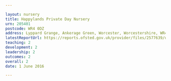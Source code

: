 ```yaml
---

layout: nursery
title: Happylands Private Day Nursery
urn: 205401
postcode: WR4 0DZ
address: Lyppard Grange, Ankerage Green, Worcester, Worcestershire, WR4 0DZ
latestReportUrl: https://reports.ofsted.gov.uk/provider/files/2577639/urn/205401.pdf
teaching: 2
development: 2
leadership: 2
outcomes: 2
overall: 2
date: 1 June 2016

---
```

